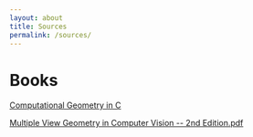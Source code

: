```yaml
---
layout: about
title: Sources
permalink: /sources/
---
```


# Books

[Computational Geometry in C](./books/Computational_Geometry_in_C.pdf)

[Multiple View Geometry in Computer Vision -- 2nd Edition.pdf](./books/Multiple_View_Geometry_in_Computer_Vision__2nd_Edition.pdf)
